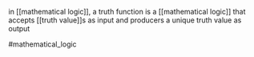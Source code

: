in [[mathematical logic]], a truth function is a [[mathematical logic]] that accepts [[truth value]]s as input and producers a unique truth value as output



#mathematical_logic 